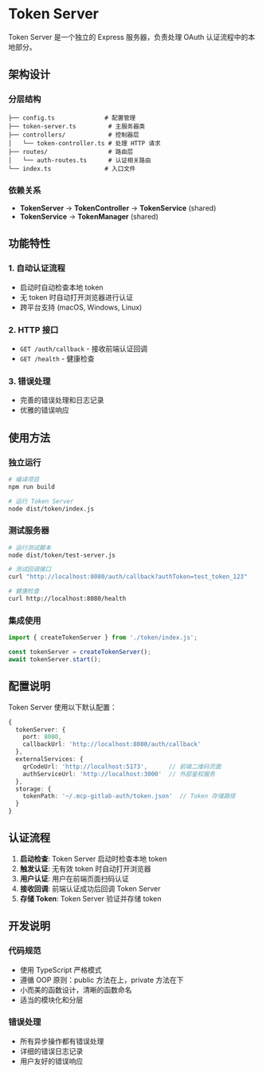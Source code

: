 # Token Server

Token Server 是一个独立的 Express 服务器，负责处理 OAuth 认证流程中的本地部分。

## 架构设计

### 分层结构

```
├── config.ts              # 配置管理
├── token-server.ts         # 主服务器类
├── controllers/            # 控制器层
│   └── token-controller.ts # 处理 HTTP 请求
├── routes/                 # 路由层
│   └── auth-routes.ts      # 认证相关路由
└── index.ts               # 入口文件
```

### 依赖关系

- **TokenServer** → **TokenController** → **TokenService** (shared)
- **TokenService** → **TokenManager** (shared)

## 功能特性

### 1. 自动认证流程

- 启动时自动检查本地 token
- 无 token 时自动打开浏览器进行认证
- 跨平台支持 (macOS, Windows, Linux)

### 2. HTTP 接口

- `GET /auth/callback` - 接收前端认证回调
- `GET /health` - 健康检查

### 3. 错误处理

- 完善的错误处理和日志记录
- 优雅的错误响应

## 使用方法

### 独立运行

```bash
# 编译项目
npm run build

# 运行 Token Server
node dist/token/index.js
```

### 测试服务器

```bash
# 运行测试脚本
node dist/token/test-server.js

# 测试回调接口
curl "http://localhost:8080/auth/callback?authToken=test_token_123"

# 健康检查
curl http://localhost:8080/health
```

### 集成使用

```typescript
import { createTokenServer } from './token/index.js';

const tokenServer = createTokenServer();
await tokenServer.start();
```

## 配置说明

Token Server 使用以下默认配置：

```typescript
{
  tokenServer: {
    port: 8080,
    callbackUrl: 'http://localhost:8080/auth/callback'
  },
  externalServices: {
    qrCodeUrl: 'http://localhost:5173',      // 前端二维码页面
    authServiceUrl: 'http://localhost:3000'  // 外部鉴权服务
  },
  storage: {
    tokenPath: '~/.mcp-gitlab-auth/token.json'  // Token 存储路径
  }
}
```

## 认证流程

1. **启动检查**: Token Server 启动时检查本地 token
2. **触发认证**: 无有效 token 时自动打开浏览器
3. **用户认证**: 用户在前端页面扫码认证
4. **接收回调**: 前端认证成功后回调 Token Server
5. **存储 Token**: Token Server 验证并存储 token

## 开发说明

### 代码规范

- 使用 TypeScript 严格模式
- 遵循 OOP 原则：public 方法在上，private 方法在下
- 小而美的函数设计，清晰的函数命名
- 适当的模块化和分层

### 错误处理

- 所有异步操作都有错误处理
- 详细的错误日志记录
- 用户友好的错误响应
